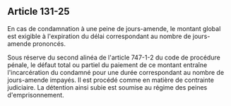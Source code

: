 Article 131-25
----
En cas de condamnation à une peine de jours-amende, le montant global est
exigible à l'expiration du délai correspondant au nombre de jours-amende
prononcés.

Sous réserve du second alinéa de l'article 747-1-2 du code de procédure pénale,
le défaut total ou partiel du paiement de ce montant entraîne l'incarcération du
condamné pour une durée correspondant au nombre de jours-amende impayés. Il est
procédé comme en matière de contrainte judiciaire. La détention ainsi subie est
soumise au régime des peines d'emprisonnement.
